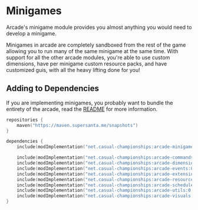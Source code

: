 # Minigames

Arcade's minigame module provides you almost anything you would need to develop a minigame.

Minigames in arcade are completely sandboxed from the rest of the game allowing you to
run many of the same minigame at the same time. 
With support for all the other arcade modules, you're able to use custom dimensions,
have per minigame custom resource packs, and have customized guis, with all the heavy
lifting done for you!

## Adding to Dependencies

If you are implementing minigames, you probably want to bundle the entirety of the arcade,
read the [README](../../README.md) for more information.

```kts
repositories {
    maven("https://maven.supersanta.me/snapshots")
}

dependencies {
    include(modImplementation("net.casual-championships:arcade-minigames:0.3.0-alpha.12+1.21.1")!!)

    include(modImplementation("net.casual-championships:arcade-commands:0.3.0-alpha.12+1.21.1")!!)
    include(modImplementation("net.casual-championships:arcade-dimensions:0.3.0-alpha.12+1.21.1")!!)
    include(modImplementation("net.casual-championships:arcade-events:0.3.0-alpha.12+1.21.1")!!)
    include(modImplementation("net.casual-championships:arcade-extensions:0.3.0-alpha.12+1.21.1")!!)
    include(modImplementation("net.casual-championships:arcade-resource-pack:0.3.0-alpha.12+1.21.1")!!)
    include(modImplementation("net.casual-championships:arcade-scheduler:0.3.0-alpha.12+1.21.1")!!)
    include(modImplementation("net.casual-championships:arcade-utils:0.3.0-alpha.12+1.21.1")!!)
    include(modImplementation("net.casual-championships:arcade-visuals:0.3.0-alpha.12+1.21.1")!!)
}
```
